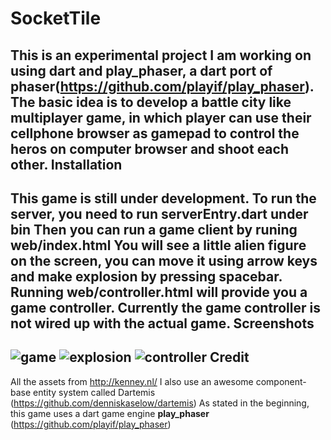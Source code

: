 SocketTile
==========

This is an experimental project I am working on using dart and play_phaser, a dart port of phaser(https://github.com/playif/play_phaser). The basic idea is to develop a battle city like multiplayer game, in which player can use their cellphone browser as gamepad to control the heros on computer browser and shoot each other.
Installation
-------
This game is still under development. To run the server, you need to run **serverEntry.dart** under **bin** 
Then you can run a game client by runing **web/index.html**
You will see a little alien figure on the screen, you can move it using arrow keys and make explosion by pressing spacebar. 
Running **web/controller.html** will provide you a game controller. Currently the game controller is not wired up with the actual game.
Screenshots
--------------
![game](screenshots/game.png%22game%22)
![explosion](screenshots/explosion.png%22explosion%22)
![controller](screenshots/controller.png%22controller%22)
Credit
-------
All the assets from http://kenney.nl/
I also use an awesome component-base entity system called Dartemis (https://github.com/denniskaselow/dartemis)
As stated in the beginning, this game uses a dart game engine **play_phaser** (https://github.com/playif/play_phaser)